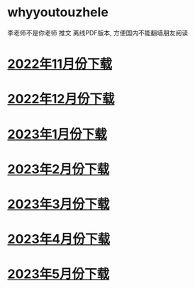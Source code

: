 # whyyoutouzhele
李老师不是你老师 推文 离线PDF版本, 方便国内不能翻墙朋友阅读

# [2022年11月份下载](https://github.com/hello-world-1989/whyyoutouzhele/raw/main/2022/202211.zip)
# [2022年12月份下载](https://github.com/hello-world-1989/whyyoutouzhele/raw/main/2022/202212.zip)
# [2023年1月份下载](https://github.com/hello-world-1989/whyyoutouzhele/raw/main/2022/202301.zip)
# [2023年2月份下载](https://github.com/hello-world-1989/whyyoutouzhele/raw/main/2022/202302.zip)
# [2023年3月份下载](https://github.com/hello-world-1989/whyyoutouzhele/raw/main/2022/202303.zip)
# [2023年4月份下载](https://github.com/hello-world-1989/whyyoutouzhele/raw/main/2022/202304.zip)
# [2023年5月份下载](https://github.com/hello-world-1989/whyyoutouzhele/raw/main/2022/202305.zip)